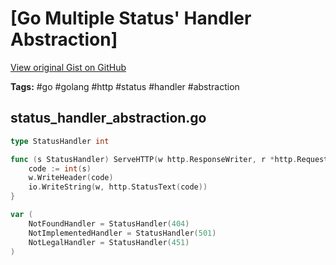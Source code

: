 # [Go Multiple Status' Handler Abstraction] 

[View original Gist on GitHub](https://gist.github.com/Integralist/bd46b6673376ceee7f029cfb576438b5)

**Tags:** #go #golang #http #status #handler #abstraction

## status_handler_abstraction.go

```go
type StatusHandler int

func (s StatusHandler) ServeHTTP(w http.ResponseWriter, r *http.Request) {
	code := int(s)
	w.WriteHeader(code)
	io.WriteString(w, http.StatusText(code))
}

var (
	NotFoundHandler = StatusHandler(404)
	NotImplementedHandler = StatusHandler(501)
	NotLegalHandler = StatusHandler(451)
)
```

